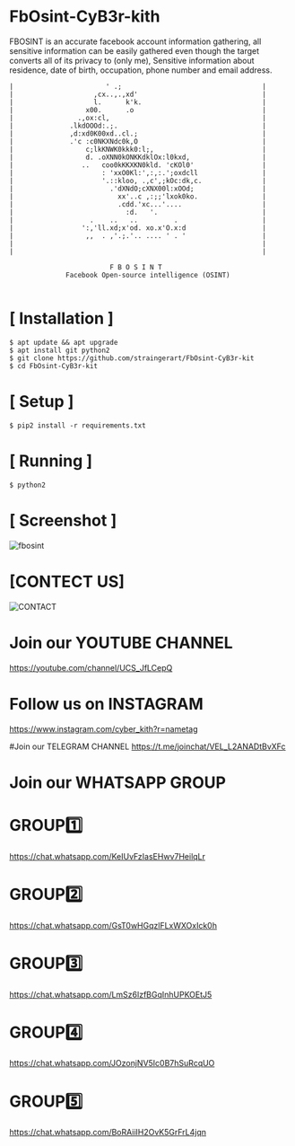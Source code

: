 # FbOsint-CyB3r-kith
FBOSINT is an accurate facebook account information gathering, all sensitive information can be easily gathered even though the target converts all of its privacy to (only me), Sensitive information about residence, date of birth, occupation, phone number and email address.


```
|                       ' .;                                   |
|                    ,cx..,.,xd'                               |
|                    l.      k'k.                              |
|                  x00.      .o                                |
|                .,ox:cl,                                      |
|              .lkdOOOd:.;.                                    |
|              ,d:xd0K00xd..cl.;                               |
|              .'c :c0NKXNdc0k,O                               |
|                  c;lkKNWK0kkk0:l;,                           |
|                  d. .oXNN0kONKKdklOx:l0kxd,                  |
|                 ..   coo0kKKXKN0kld. 'cKOl0'                 |
|                      : 'xxO0Kl:',:,:.';oxdcll                |
|                      '.::kloo, .,c',;kOc:dk,c.               |
|                        .'dXNdO;cXNX00l:xOOd;                 |
|                          xx'..c ,:;;'lxok0ko.                |
|                          .cdd.'xc...'....                    |
|                            :d.   '.                          |
|                   .    ..   ..         .                     |
|                 ':,'ll.xd;x'od. xo.x'O.x:d                   |
|                  ,,  . ,'.;.'.. .... ' . '                   |
|                                                              |
|                                                              |   
                       
                         F B O S I N T
              Facebook Open-source intelligence (OSINT)
                             
```


# [ Installation ]
```
$ apt update && apt upgrade
$ apt install git python2
$ git clone https://github.com/straingerart/FbOsint-CyB3r-kit
$ cd FbOsint-CyB3r-kit
```

# [ Setup ]
```
$ pip2 install -r requirements.txt
```
# [ Running ]
```
$ python2 
```

# [ Screenshot ]

![fbosint](https://user-images.githubusercontent.com/62640070/127774053-27f37f1e-99c9-436d-880a-d962c1fd3557.png)

# [CONTECT US]

![CONTACT](https://user-images.githubusercontent.com/62640070/127774253-eb3a13c1-3d3a-4573-bcdc-b1f47e8e4fc0.jpg)

# Join our YOUTUBE CHANNEL
https://youtube.com/channel/UCS_JfLCepQ

# Follow us on  INSTAGRAM 
https://www.instagram.com/cyber_kith?r=nametag

#Join our TELEGRAM CHANNEL
https://t.me/joinchat/VEL_L2ANADtBvXFc

# Join our WHATSAPP GROUP

# GROUP1️⃣ 
https://chat.whatsapp.com/KeIUvFzIasEHwv7HeilqLr
# GROUP2️⃣
https://chat.whatsapp.com/GsT0wHGqzlFLxWXOxIck0h
# GROUP3️⃣
https://chat.whatsapp.com/LmSz6lzfBGqInhUPKOEtJ5
# GROUP4️⃣
https://chat.whatsapp.com/JOzonjNV5Ic0B7hSuRcqUO
# GROUP5️⃣
https://chat.whatsapp.com/BoRAiiIH2OvK5GrFrL4jqn


